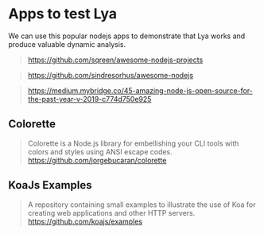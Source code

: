 # Apps to test Lya

We can use this popular nodejs apps to demonstrate that Lya works and produce valuable dynamic analysis.

> https://github.com/sqreen/awesome-nodejs-projects

> https://github.com/sindresorhus/awesome-nodejs

> https://medium.mybridge.co/45-amazing-node-js-open-source-for-the-past-year-v-2019-c774d750e925

## Colorette

> Colorette is a Node.js library for embellishing your CLI tools with colors and styles using ANSI escape codes.
https://github.com/jorgebucaran/colorette

## KoaJs Examples
> A repository containing small examples to illustrate the use of Koa for creating web applications and other HTTP servers.
https://github.com/koajs/examples
